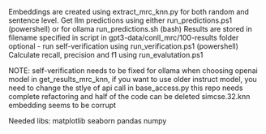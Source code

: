 Embeddings are created using extract_mrc_knn.py for both random and sentence level.
Get llm predictions using either run_predictions.ps1 (powershell) or for ollama run_predictions.sh (bash)
Results are stored in filename specified in script in gpt3-data/conll_mrc/100-results folder
optional - run self-verification using run_verification.ps1 (powershell) 
Calculate recall, precision and f1 using run_evalutation.ps1

NOTE:   self-verification needs to be fixed for ollama
        when choosing openai model in get_results_mrc_knn, if you want to use older instruct model, you need to change the stlye of api call in base_access.py
        this repo needs complete refactoring and half of the code can be deleted
        simcse.32.knn embedding seems to be corrupt

Needed libs:
        matplotlib seaborn pandas numpy